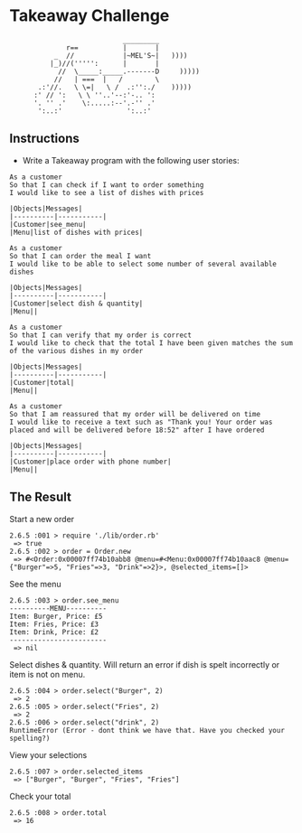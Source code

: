 Takeaway Challenge
==================
```
                            _________
              r==           |       |
           _  //            |~MEL'S~|   ))))
          |_)//(''''':      |       |
            //  \_____:_____.-------D     )))))
           //   | ===  |   /        \
       .:'//.   \ \=|   \ /  .:'':./    )))))
      :' // ':   \ \ ''..'--:'-.. ':
      '. '' .'    \:.....:--'.-'' .'
       ':..:'                ':..:'

 ```

Instructions
-------

* Write a Takeaway program with the following user stories:

```
As a customer
So that I can check if I want to order something
I would like to see a list of dishes with prices
```
```
|Objects|Messages|
|----------|-----------|
|Customer|see_menu|
|Menu|list of dishes with prices|
```
```
As a customer
So that I can order the meal I want
I would like to be able to select some number of several available dishes
```
```
|Objects|Messages|
|----------|-----------|
|Customer|select dish & quantity|
|Menu||
```
```
As a customer
So that I can verify that my order is correct
I would like to check that the total I have been given matches the sum of the various dishes in my order
```
```
|Objects|Messages|
|----------|-----------|
|Customer|total|
|Menu||
```
```
As a customer
So that I am reassured that my order will be delivered on time
I would like to receive a text such as "Thank you! Your order was placed and will be delivered before 18:52" after I have ordered
```
```
|Objects|Messages|
|----------|-----------|
|Customer|place order with phone number|
|Menu||
```

The Result
----------

Start a new order
```shell
2.6.5 :001 > require './lib/order.rb'
 => true
2.6.5 :002 > order = Order.new
 => #<Order:0x00007ff74b10abb8 @menu=#<Menu:0x00007ff74b10aac8 @menu={"Burger"=>5, "Fries"=>3, "Drink"=>2}>, @selected_items=[]>
```
See the menu
```shell
2.6.5 :003 > order.see_menu
----------MENU----------
Item: Burger, Price: £5
Item: Fries, Price: £3
Item: Drink, Price: £2
------------------------
 => nil
```
Select dishes & quantity. Will return an error if dish is spelt incorrectly or item is not on menu.
```shell
2.6.5 :004 > order.select("Burger", 2)
 => 2
2.6.5 :005 > order.select("Fries", 2)
 => 2
2.6.5 :006 > order.select("drink", 2)
RuntimeError (Error - dont think we have that. Have you checked your spelling?)
```
View your selections
```shell
2.6.5 :007 > order.selected_items
 => ["Burger", "Burger", "Fries", "Fries"]
```
Check your total
```shell
2.6.5 :008 > order.total
 => 16
```
